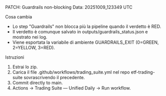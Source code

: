 PATCH: Guardrails non-blocking
Data: 20251009_123349 UTC

Cosa cambia
- Lo step "Guardrails" non blocca più la pipeline quando il verdetto è RED.
- Il verdetto è comunque salvato in outputs/guardrails_status.json e mostrato nei log.
- Viene esportata la variabile di ambiente GUARDRAILS_EXIT (0=GREEN, 2=YELLOW, 3=RED).

Istruzioni
1) Estrai lo zip.
2) Carica il file .github/workflows/trading_suite.yml nel repo etf-trading-suite sovrascrivendo il precedente.
3) Commit directly to main.
4) Actions → Trading Suite — Unified Daily → Run workflow.

